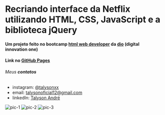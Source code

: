 # Recriando interface da Netflix utilizando HTML, CSS, JavaScript e a biblioteca jQuery

#### Um projeto feito no bootcamp [html web developer](https://web.digitalinnovation.one/track/html-web-developer?tab=path) da [dio](https://digitalinnovation.one/) (digital innovation one)

#### Link no [GitHub Pages](https://talysonxx.github.io/recriando-interface-netflix/)

###### Meus **contatos**

* instagram: [@talysonxx](https://instagram.com/talysonxx)
* email: talysonoficial12@gmail.com
* linkedIn:  [Talyson André](https://www.linkedin.com/in/talyson-andre-101897170/)

![pic-1](https://user-images.githubusercontent.com/79946114/125330300-f4c3e380-e31c-11eb-8501-45c67f236f8f.png)
![pic-2](https://user-images.githubusercontent.com/79946114/125330311-f8576a80-e31c-11eb-8886-e505c71d1f7e.png)
![pic-3](https://user-images.githubusercontent.com/79946114/125330316-fab9c480-e31c-11eb-935a-2f5f2c6c70b6.png)
